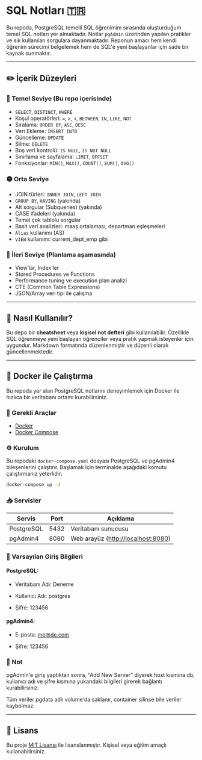 # SQL Notları 🇹🇷

Bu repoda, PostgreSQL temelli SQL öğrenimim sırasında oluşturduğum temel SQL notları yer almaktadır. Notlar `pgAdmin` üzerinden yapılan pratikler ve sık kullanılan sorgulara dayanmaktadır. Reponun amacı hem kendi öğrenim sürecimi belgelemek hem de SQL'e yeni başlayanlar için sade bir kaynak sunmaktır.

---

## ✏️ İçerik Düzeyleri

### 🔵 Temel Seviye (Bu repo içerisinde)
- `SELECT`, `DISTINCT`, `WHERE`
- Koşul operatörleri: `=`, `>`, `<`, `BETWEEN`, `IN`, `LIKE`, `NOT`
- Sıralama: `ORDER BY`, `ASC`, `DESC`
- Veri Ekleme: `INSERT INTO`
- Güncelleme: `UPDATE`
- Silme: `DELETE`
- Boş veri kontrolü: `IS NULL`, `IS NOT NULL`
- Sınırlama ve sayfalama: `LIMIT`, `OFFSET`
- Fonksiyonlar: `MIN()`, `MAX()`, `COUNT()`, `SUM()`, `AVG()`

### 🟡 Orta Seviye
- JOIN türleri: `INNER JOIN`, `LEFT JOIN`
- `GROUP BY`, `HAVING` (yakında)
- Alt sorgular (Subqueries) (yakında)
- CASE ifadeleri (yakında)
- Temel çok tablolu sorgular
- Basit veri analizleri: maaş ortalaması, departman eşleşmeleri
- `Alias` kullanımı (AS)
- `VIEW` kullanımı: current_dept_emp gibi

### 🔴 İleri Seviye (Planlama aşamasında)
- View’lar, Index’ler
- Stored Procedures ve Functions
- Performance tuning ve execution plan analizi
- CTE (Common Table Expressions)
- JSON/Array veri tipi ile çalışma

---

## 🧰 Nasıl Kullanılır?

Bu depo bir **cheatsheet** veya **kişisel not defteri** gibi kullanılabilir. Özellikle SQL öğrenmeye yeni başlayan öğrenciler veya pratik yapmak isteyenler için uygundur. Markdown formatında düzenlenmiştir ve düzenli olarak güncellenmektedir.

---

## 🐳 Docker ile Çalıştırma

Bu repoda yer alan PostgreSQL notlarını deneyimlemek için Docker ile hızlıca bir veritabanı ortamı kurabilirsiniz.

### 🔧 Gerekli Araçlar
- [Docker](https://www.docker.com/)
- [Docker Compose](https://docs.docker.com/compose/)

### ⚙️ Kurulum

Bu repodaki `docker-compose.yaml` dosyası PostgreSQL ve pgAdmin4 bileşenlerini çalıştırır. Başlamak için terminalde aşağıdaki komutu çalıştırmanız yeterlidir:

```bash
docker-compose up -d
```

### 📥 Servisler

| Servis     | Port | Açıklama                                                    |
| ---------- | ---- | ----------------------------------------------------------- |
| PostgreSQL | 5432 | Veritabanı sunucusu                                         |
| pgAdmin4   | 8080 | Web arayüz ([http://localhost:8080](http://localhost:8080)) |

### 🔐 Varsayılan Giriş Bilgileri
#### PostgreSQL:
- Veritabanı Adı: Deneme

- Kullanıcı Adı: postgres

- Şifre: 123456

#### pgAdmin4:
- E-posta: me@de.com

- Şifre: 123456

### 🧠 Not
pgAdmin'e giriş yaptıktan sonra, “Add New Server” diyerek host kısmına db, kullanıcı adı ve şifre kısmına yukarıdaki bilgileri girerek bağlantı kurabilirsiniz.


Tüm veriler pgdata adlı volume'da saklanır, container silinse bile veriler kaybolmaz.

---

## 📄 Lisans

Bu proje [MIT Lisansı](LICENSE) ile lisanslanmıştır. Kişisel veya eğitim amaçlı kullanabilirsiniz.

